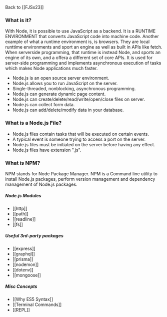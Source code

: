 Back to [[FJSx23]]
### What is it?
With Node, it is possible to use JavaScript as a backend. It is a RUNTIME ENVIRONMENT that converts JavaScript code into machine code. Another example of what a  runtime environment is, is browsers. They are local runttime environments and sport an engine as well as built in APIs like fetch. When serverside programming, that runtime is instead Node, and sports an engine of its own, and a offera a different set of core APIs. It is used for server-side programming and implements asynchronous execution of tasks which makes Node applications much faster.

- Node.js is an open source server environment.
- Node.js allows you to run JavaScript on the server.
- Single-threaded, nonblocking, asynchronous programming.
- Node.js can generate dynamic page content.
- Node.js can create/delete/read/write/open/close files on server.
- Node.js can collect form data.
- Node.js can add/delete/modify data in your database.
### What is a Node.js File?
- Node.js files contain tasks that will be executed on certain events.
- A typical event is someone trying to access a port on the server.
- Node.js files must be initiated on the server before having any effect.
- Node.js files have extension ".js".
### What is NPM?
NPM stands for Node Package Manager. NPM is a Command line utility to install Node.js packages, perform version management and dependency management of Node.js packages.
##### Node.js Modules
- [[http]]
- [[path]]
- [[readline]]
- [[fs]]
##### Useful 3rd-party packages
- [[express]]
- [[graphql]]
- [[prisma]]
- [[nodemon]]
- [[dotenv]]
- [[mongoose]]
##### Misc Concepts
- [[Why ES5 Syntax]]
- [[Terminal Commands]]
- [[REPL]]